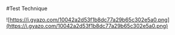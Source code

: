 #Test Technique


![https://i.gyazo.com/10042a2d53f1b8dc77a29b65c302e5a0.png](https://i.gyazo.com/10042a2d53f1b8dc77a29b65c302e5a0.png)